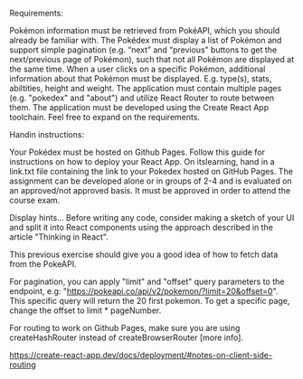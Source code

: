 Requirements:

Pokémon information must be retrieved from PokéAPI, which you should already be familiar with.
The Pokédex must display a list of Pokémon and support simple pagination (e.g. “next” and “previous” buttons to get the next/previous page of Pokémon), such that not all Pokémon are displayed at the same time.
When a user clicks on a specific Pokémon, additional information about that Pokémon must be displayed. E.g. type(s), stats, abiltities, height and weight.
The application must contain multiple pages (e.g. "pokedex" and "about") and utilize React Router to route between them.
The application must be developed using the Create React App toolchain.
Feel free to expand on the requirements.

Handin instructions:

Your Pokédex must be hosted on Github Pages. Follow this guide for instructions on how to deploy your React App.
On itslearning, hand in a link.txt file containing the link to your Pokedex hosted on GitHub Pages.
The assignment can be developed alone or in groups of 2-4 and is evaluated on an approved/not approved basis. It must be approved in order to attend the course exam.

Display hints...
Before writing any code, consider making a sketch of your UI and split it into React components using the approach described in the article "Thinking in React".

This previous exercise should give you a good idea of how to fetch data from the PokeAPI.

For pagination, you can apply "limit" and "offset" query parameters to the endpoint, e.g: "https://pokeapi.co/api/v2/pokemon/?limit=20&offset=0". This specific query will return the 20 first pokemon. To get a specific page, change the offset to limit * pageNumber.

For routing to work on Github Pages, make sure you are using createHashRouter instead of createBrowserRouter [more info].

https://create-react-app.dev/docs/deployment/#notes-on-client-side-routing

